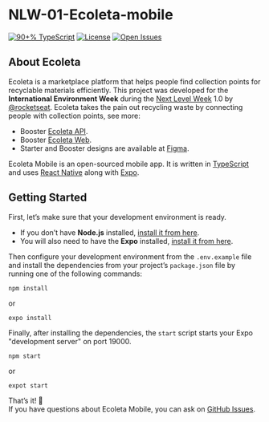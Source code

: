 # NLW-01-Ecoleta-mobile
<a href="https://github.com/tecanderson/NLW-01-Ecoleta-mobile/search?l=typescript"><img src="https://camo.githubusercontent.com/e674d1ecb32c7f76157dca31e8395905e86461d7/68747470733a2f2f696d672e736869656c64732e696f2f6769746875622f6c616e6775616765732f746f702f6775697269626d65646569726f732f65636f6c6574612d6d6f62696c653f7374796c653d666f722d7468652d6261646765" alt="90+% TypeScript" data-canonical-src="https://img.shields.io/github/languages/top/tecanderson/NLW-01-Ecoleta-mobile?style=for-the-badge" style="max-width:100%;"></a>
<a href="/tecanderson/NLW-01-Ecoleta-mobile/blob/master/LICENSE.md"><img src="https://camo.githubusercontent.com/59b26df3af8fea157dc0e37c5df906c476b27f13/68747470733a2f2f696d672e736869656c64732e696f2f6769746875622f6c6963656e73652f6775697269626d65646569726f732f65636f6c6574612d6d6f62696c653f7374796c653d666f722d7468652d6261646765" alt="License" data-canonical-src="https://img.shields.io/github/license/tecanderson/NLW-01-Ecoleta-mobile?style=for-the-badge" style="max-width:100%;"></a>
<a href="https://github.com/tecanderson/NLW-01-Ecoleta-mobile/issues"><img src="https://camo.githubusercontent.com/e61e4ca236556dcaab32db67c03eca80c610c528/68747470733a2f2f696d672e736869656c64732e696f2f6769746875622f6973737565732f6775697269626d65646569726f732f65636f6c6574612d6d6f62696c653f7374796c653d666f722d7468652d6261646765" alt="Open Issues" data-canonical-src="https://img.shields.io/github/issues/tecanderson/NLW-01-Ecoleta-mobile?style=for-the-badge" style="max-width:100%;"></a></p>

## About Ecoleta

Ecoleta is a marketplace platform that helps people find collection points for recyclable materials efficiently. This project was developed for the **International Environment Week** during the [Next Level Week](https://nextlevelweek.com) 1.0 by [@rocketseat](https://github.com/rocketseat). Ecoleta takes the pain out recycling waste by connecting people with collection points, see more:

- Booster [Ecoleta API](https://github.com/tecanderson/ecoleta-api).
- Booster [Ecoleta Web](https://github.com/tecanderson/ecoleta-web).
- Starter and Booster designs are available at [Figma](https://www.figma.com/file/RdlEdkUng704Q0OyIHjSGi/Ecoleta).

Ecoleta Mobile is an open-sourced mobile app. It is written in [TypeScript](http://www.typescriptlang.org) and
uses [React Native](https://reactnative.dev/) along with [Expo](https://expo.io/).

## Getting Started

First, let’s make sure that your development environment is ready.

- If you don’t have **Node.js** installed, [install it from here](https://nodejs.org/).
- You will also need to have the **Expo** installed, [install it from here](https://expo.io/).

Then configure your development environment from the `.env.example` file and install the dependencies from your project’s `package.json` file by running one of the following commands:

```
npm install
```

or

```
expo install
```

Finally, after installing the dependencies, the `start` script starts your Expo "development server" on port 19000.

```
npm start
```

or

```
expot start
```

That’s it! :rocket:  
If you have questions about Ecoleta Mobile, you can ask on [GitHub Issues](https://github.com/tecanderson/NLW-01-Ecoleta-mobile/issues).
